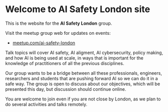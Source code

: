 # Welcome to AI Safety London site

This is the website for the **AI Safety London** group.

Visit the meetup group web for updates on events:

* [meetup.com/ai-safety-london](https://www.meetup.com/ai-safety-london/)

Talk topics will cover AI safety, AI aligment, AI cybersecurity, policy making, and how AI is being used at scale, in ways that is important for the knowledge of practitioners of all the previous disciplines.

Our group wants to be a bridge between all these professionals, engineers, researchers and students that are pushing forward AI so we can do it in a safe way. The group is open to discuss about our objectives, which will be presented this day, but discussion should continue online.

You are welcome to join even if you are not close by London, as we plan to do several activities and talks remotely.
